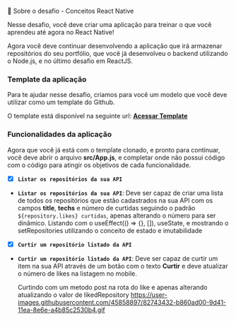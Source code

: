 🚀 Sobre o desafio - Conceitos React Native

Nesse desafio, você deve criar uma aplicação para treinar o que você aprendeu até agora no React Native!

Agora você deve continuar desenvolvendo a aplicação que irá armazenar repositórios do seu portfólio, que você já desenvolveu o backend
utilizando o Node.js, e no último desafio em ReactJS.

### Template da aplicação

Para te ajudar nesse desafio, criamos para você um modelo que você deve utilizar como um template do Github.

O template está disponível na seguinte url: **[Acessar Template](https://github.com/Rocketseat/gostack-template-conceitos-react-native)**

### Funcionalidades da aplicação

Agora que você já está com o template clonado, e pronto para continuar, você deve abrir o arquivo **src/App.js**, e completar onde não possui código com o código para atingir os objetivos de cada funcionalidade.

- [x]  **`Listar os repositórios da sua API`**
- **`Listar os repositórios da sua API`**: Deve ser capaz de criar uma lista de todos os repositórios que estão cadastrados na sua API com os campos **title**, **techs** e número de curtidas seguindo o padrão `${repository.likes} curtidas`, apenas alterando o número para ser dinâmico.
Listando com o useEffect(() ⇒ {}, []), useState, e mostrando o setRepositories utilizando o conceito de estado e imutabilidade
- [x]  **`Curtir um repositório listado da API`**
- **`Curtir um repositório listado da API`**: Deve ser capaz de curtir um item na sua API através de um botão com o texto **Curtir** e deve atualizar o número de likes na listagem no mobile.

    Curtindo com um metodo post na rota do like e apenas alterando atualizando o valor de likedRepository
    https://user-images.githubusercontent.com/45858897/82743432-b860ad00-9d41-11ea-8e6e-a4b85c2530b4.gif
